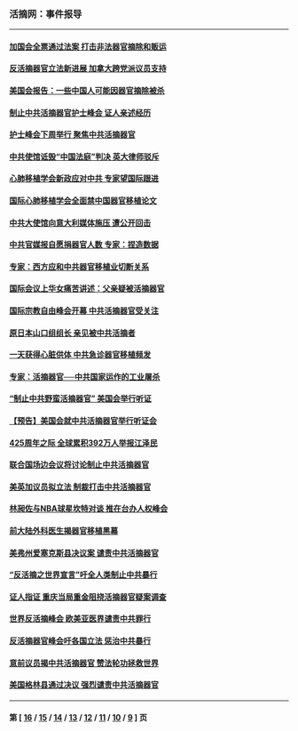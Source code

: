 ### 活摘网：事件报导
---
#### [加国会全票通过法案 打击非法器官摘除和贩运](../../pages/nf5877/n13884924.md?04150430) 
#### [反活摘器官立法新进展 加拿大跨党派议员支持](../../pages/nf5877/n13876061.md?04150430) 
#### [美国会报告：一些中国人可能因器官摘除被杀](../../pages/nf5877/n13867964.md?04150430) 
#### [制止中共活摘器官护士峰会 证人亲述经历](../../pages/nf5877/n13859007.md?04150430) 
#### [护士峰会下周举行 聚焦中共活摘器官](../../pages/nf5877/n13855418.md?04150430) 
#### [中共使馆诋毁“中国法庭”判决 英大律师驳斥](../../pages/nf5877/n13833945.md?04150430) 
#### [心肺移植学会新政应对中共 专家望国际跟进](../../pages/nf5877/n13829043.md?04150430) 
#### [国际心肺移植学会全面禁中国器官移植论文](../../pages/nf5877/n13827785.md?04150430) 
#### [中共大使馆向意大利媒体施压 遭公开回击](../../pages/nf5877/n13826038.md?04150430) 
#### [中共官媒报自愿捐器官人数 专家：捏造数据](../../pages/nf5877/n13814130.md?04150430) 
#### [专家：西方应和中共器官移植业切断关系](../../pages/nf5877/n13772828.md?04150430) 
#### [国际会议上华女痛苦讲述：父亲疑被活摘器官](../../pages/nf5877/n13771583.md?04150430) 
#### [国际宗教自由峰会开幕 中共活摘器官受关注](../../pages/nf5877/n13769995.md?04150430) 
#### [原日本山口组组长 亲见被中共活摘者](../../pages/nf5877/n13767360.md?04150430) 
#### [一天获得心脏供体 中共急诊器官移植频发](../../pages/nf5877/n13764689.md?04150430) 
#### [专家：活摘器官──中共国家运作的工业屠杀](../../pages/nf5877/n13761178.md?04150430) 
#### [“制止中共野蛮活摘器官” 美国会举行听证](../../pages/nf5877/n13735831.md?04150430) 
#### [【预告】美国会就中共活摘器官举行听证会](../../pages/nf5877/n13732843.md?04150430) 
#### [425周年之际 全球累积392万人举报江泽民](../../pages/nf5877/n13719232.md?04150430) 
#### [联合国场边会议将讨论制止中共活摘器官](../../pages/nf5877/n13656361.md?04150430) 
#### [美英加议员拟立法 制裁打击中共活摘器官](../../pages/nf5877/n13430251.md?04150430) 
#### [林昶佐与NBA球星坎特对谈 推在台办人权峰会](../../pages/nf5877/n13414467.md?04150430) 
#### [前大陆外科医生揭器官移植黑幕](../../pages/nf5877/n13401416.md?04150430) 
#### [美弗州爱塞克斯县决议案 谴责中共活摘器官](../../pages/nf5877/n13320919.md?04150430) 
#### [“反活摘之世界宣言”吁全人类制止中共暴行](../../pages/nf5877/n13259730.md?04150430) 
#### [证人指证 重庆当局重金阻挠活摘器官疑案调查](../../pages/nf5877/n13259127.md?04150430) 
#### [世界反活摘峰会 欧美亚医界谴责中共罪行](../../pages/nf5877/n13253550.md?04150430) 
#### [反活摘器官峰会吁各国立法 惩治中共暴行](../../pages/nf5877/n13245052.md?04150430) 
#### [意前议员揭中共活摘器官 赞法轮功拯救世界](../../pages/nf5877/n13203445.md?04150430) 
#### [美国格林县通过决议 强烈谴责中共活摘器官](../../pages/nf5877/n13119367.md?04150430) 

---
#### 第 [ [16](./16.md?04150430) / [15](./15.md?04150430) / [14](./14.md?04150430) / [13](./13.md?04150430) / [12](./12.md?04150430) / [11](./11.md?04150430) / [10](./10.md?04150430) / [9](./9.md?04150430) ] 页
